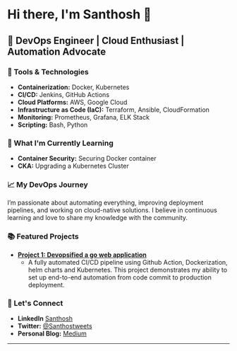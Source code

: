 # Hi there, I'm Santhosh 👋

## 🚀 DevOps Engineer | Cloud Enthusiast | Automation Advocate

### 🔧 Tools & Technologies

- **Containerization:** Docker, Kubernetes
- **CI/CD:** Jenkins, GitHub Actions
- **Cloud Platforms:** AWS, Google Cloud
- **Infrastructure as Code (IaC):** Terraform, Ansible, CloudFormation
- **Monitoring:** Prometheus, Grafana, ELK Stack
- **Scripting:** Bash, Python

### 🌱 What I'm Currently Learning

- **Container Security:** Securing Docker container
- **CKA:** Upgrading a Kubernetes Cluster

### 📈 My DevOps Journey

I’m passionate about automating everything, improving deployment pipelines, and working on cloud-native solutions. I believe in continuous learning and love to share my knowledge with the community.

### 📚 Featured Projects

- **[Project 1: Devopsified a go web application ](https://github.com/santhosmails/devops-go-web-app)**
  - A fully automated CI/CD pipeline using Github Action, Dockerization, helm charts and Kubernetes. This project demonstrates my ability to set up end-to-end automation from code commit to production deployment.


### 💬 Let's Connect

- **LinkedIn** [Santhosh](https://www.linkedin.com/in/santhosh-kumar-s-786327184/)
- **Twitter:** [@Santhostweets](https://x.com/Santhostweets)
- **Personal Blog:** [Medium](https://medium.com/@santhosmails/)

---
